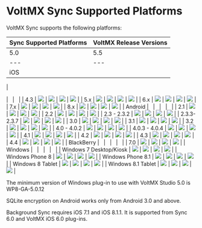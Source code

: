 ﻿   

VoltMX Sync Supported Platforms
=============================

VoltMX Sync supports the following platforms:

    
| Sync Supported Platforms | VoltMX Release Versions |
| --- | --- |
| 5.0 | 5.5 | 5.6 | 6.0/6.5 |
| --- | --- | --- | --- |
| iOS | 
 | 

  


 |   |   |
| 4.3 | ![](Resources/Images/yes.png) | ![](Resources/Images/yes.png) | ![](Resources/Images/yes.png) | ![](Resources/Images/yes.png) |
| 5.x | ![](Resources/Images/yes.png) | ![](Resources/Images/yes.png) | ![](Resources/Images/yes.png) | ![](Resources/Images/yes.png) |
| 6.x | ![](Resources/Images/yes.png) | ![](Resources/Images/yes.png) | ![](Resources/Images/yes.png) | ![](Resources/Images/yes.png) |
| 7.x | ![](Resources/Images/yes.png) | ![](Resources/Images/yes.png) | ![](Resources/Images/yes.png) | ![](Resources/Images/yes.png) |
| 8.x | ![](Resources/Images/no.png) | ![](Resources/Images/no.png) | ![](Resources/Images/yes.png) | ![](Resources/Images/yes.png) |
| Android |   |   |   |   |
| 2.1 | ![](Resources/Images/no.png) | ![](Resources/Images/no.png) | ![](Resources/Images/no.png) | ![](Resources/Images/no.png) |
| 2.2 | ![](Resources/Images/no.png) | ![](Resources/Images/no.png) | ![](Resources/Images/no.png) | ![](Resources/Images/no.png) |
| 2.3 - 2.3.2 | ![](Resources/Images/yes.png) | ![](Resources/Images/yes.png) | ![](Resources/Images/yes.png) | ![](Resources/Images/yes.png) |
| 2.3.3-2.3.7 | ![](Resources/Images/yes.png) | ![](Resources/Images/yes.png) | ![](Resources/Images/yes.png) | ![](Resources/Images/yes.png) |
| 3.0 | ![](Resources/Images/yes.png) | ![](Resources/Images/yes.png) | ![](Resources/Images/yes.png) | ![](Resources/Images/yes.png) |
| 3.1 | ![](Resources/Images/yes.png) | ![](Resources/Images/yes.png) | ![](Resources/Images/yes.png) | ![](Resources/Images/yes.png) |
| 3.2 | ![](Resources/Images/yes.png) | ![](Resources/Images/yes.png) | ![](Resources/Images/yes.png) | ![](Resources/Images/yes.png) |
| 4.0 - 4.0.2 | ![](Resources/Images/yes.png) | ![](Resources/Images/yes.png) | ![](Resources/Images/yes.png) | ![](Resources/Images/yes.png) |
| 4.0.3 - 4.0.4 | ![](Resources/Images/yes.png) | ![](Resources/Images/yes.png) | ![](Resources/Images/yes.png) | ![](Resources/Images/yes.png) |
| 4.1 | ![](Resources/Images/yes.png) | ![](Resources/Images/yes.png) | ![](Resources/Images/yes.png) | ![](Resources/Images/yes.png) |
| 4.2 | ![](Resources/Images/yes.png) | ![](Resources/Images/yes.png) | ![](Resources/Images/yes.png) | ![](Resources/Images/yes.png) |
| 4.3 | ![](Resources/Images/yes.png) | ![](Resources/Images/yes.png) | ![](Resources/Images/yes.png) | ![](Resources/Images/yes.png) |
| 4.4 | ![](Resources/Images/yes.png) | ![](Resources/Images/yes.png) | ![](Resources/Images/yes.png) | ![](Resources/Images/yes.png) |
| BlackBerry |   |   |   |   |
| 7.0 | ![](Resources/Images/yes.png) | ![](Resources/Images/yes.png) | ![](Resources/Images/yes.png) | ![](Resources/Images/yes.png) |
| Windows |   |   |   |   |
| Windows 7 Desktop/Kiosk | ![](Resources/Images/yes.png) | ![](Resources/Images/yes.png) | ![](Resources/Images/yes.png) | ![](Resources/Images/yes.png) |
| Windows Phone 8 | ![](Resources/Images/yes.png) | ![](Resources/Images/yes.png) | ![](Resources/Images/yes.png) | ![](Resources/Images/yes.png) |
| Windows Phone 8.1 | ![](Resources/Images/no.png) | ![](Resources/Images/no.png) | ![](Resources/Images/no.png) | ![](Resources/Images/yes.png) |
| Windows 8 Tablet | ![](Resources/Images/yes.png) | ![](Resources/Images/yes.png) | ![](Resources/Images/yes.png) | ![](Resources/Images/yes.png) |
| Windows 8.1 Tablet | ![](Resources/Images/no.png) | ![](Resources/Images/no.png) | ![](Resources/Images/no.png) | ![](Resources/Images/yes.png) |

The minimum version of Windows plug-in to use with VoltMX Studio 5.0 is WP8-GA-5.0.12

SQLite encryption on Android works only from Android 3.0 and above.

Background Sync requires iOS 7.1 and iOS 8.1.1. It is supported from Sync 6.0 and VoltMX iOS 6.0 plug-ins.
